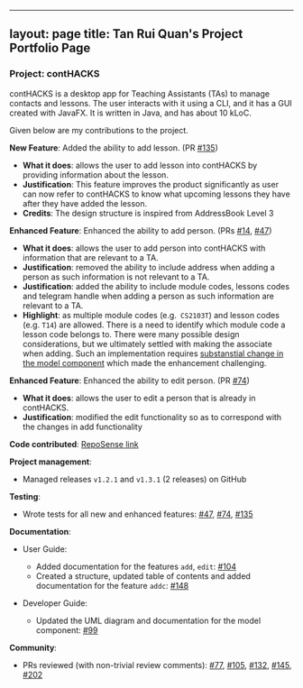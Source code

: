 ---
layout: page
title: Tan Rui Quan's Project Portfolio Page
 ---

### Project: contHACKS

contHACKS is a desktop app for Teaching Assistants (TAs) to manage contacts and lessons. The user interacts with it using a CLI, and it has a GUI created with JavaFX. It is written in Java, and has about 10 kLoC.

Given below are my contributions to the project.

**New Feature**: Added the ability to add lesson. (PR [#135](https://github.com/AY2122S1-CS2103T-T09-2/tp/pull/135))
* **What it does**: allows the user to add lesson into contHACKS by providing information about the lesson.
* **Justification**: This feature improves the product significantly as user can now refer to contHACKS to know what upcoming lessons they have after they have added the lesson.
* **Credits**: The design structure is inspired from AddressBook Level 3

**Enhanced Feature**: Enhanced the ability to add person. (PRs [#14](https://github.com/AY2122S1-CS2103T-T09-2/tp/pull/14), [#47](https://github.com/AY2122S1-CS2103T-T09-2/tp/pull/47))
* **What it does**: allows the user to add person into contHACKS with information that are relevant to a TA.
* **Justification**: removed the ability to include address when adding a person as such information is not relevant to a TA.
* **Justification**: added the ability to include module codes, lessons codes and telegram handle when adding a person as such information are relevant to a TA.
* **Highlight**: as multiple module codes (e.g.` CS2103T`) and lesson codes (e.g. `T14`) are allowed. There is a need to identify which module code a lesson code belongs to. There were many possible design considerations, but we ultimately settled with making the associate when adding. Such an implementation requires [substanstial change in the model component](https://github.com/AY2122S1-CS2103T-T09-2/tp/pull/86) which made the enhancement challenging.

**Enhanced Feature**: Enhanced the ability to edit person. (PR [#74](https://github.com/AY2122S1-CS2103T-T09-2/tp/pull/74))
* **What it does**: allows the user to edit a person that is already in contHACKS.
* **Justification**: modified the edit functionality so as to correspond with the changes in add functionality

**Code contributed**: [RepoSense link](https://nus-cs2103-ay2122s1.github.io/tp-dashboard/?search=ruiquan&sort=groupTitle&sortWithin=title&timeframe=commit&mergegroup=&groupSelect=groupByRepos&breakdown=true&checkedFileTypes=docs~functional-code~test-code~other&since=2021-09-17&tabOpen=true&tabType=authorship&tabAuthor=tanruiquan&tabRepo=AY2122S1-CS2103T-T09-2%2Ftp%5Bmaster%5D&authorshipIsMergeGroup=false&authorshipFileTypes=docs~functional-code~test-code~other&authorshipIsBinaryFileTypeChecked=false)

**Project management**:
* Managed releases `v1.2.1` and `v1.3.1` (2 releases) on GitHub

**Testing**:
* Wrote tests for all new and enhanced features:
  [#47](https://github.com/AY2122S1-CS2103T-T09-2/tp/pull/47),
  [#74](https://github.com/AY2122S1-CS2103T-T09-2/tp/pull/74),
  [#135](https://github.com/AY2122S1-CS2103T-T09-2/tp/pull/135)

**Documentation**:
* User Guide:
    * Added documentation for the features `add`, `edit`: [#104](https://github.com/AY2122S1-CS2103T-T09-2/tp/pull/104)
    * Created a structure, updated table of contents and added documentation for the feature `addc`: [#148](https://github.com/AY2122S1-CS2103T-T09-2/tp/pull/148)

* Developer Guide:
    * Updated the UML diagram and documentation for the model component: [#99](https://github.com/AY2122S1-CS2103T-T09-2/tp/pull/99)

**Community**:
* PRs reviewed (with non-trivial review comments):
  [#77](https://github.com/AY2122S1-CS2103T-T09-2/tp/pull/77),
  [#105](https://github.com/AY2122S1-CS2103T-T09-2/tp/pull/105),
  [#132](https://github.com/AY2122S1-CS2103T-T09-2/tp/pull/132),
  [#145](https://github.com/AY2122S1-CS2103T-T09-2/tp/pull/45),
  [#202](https://github.com/AY2122S1-CS2103T-T09-2/tp/pull/202)